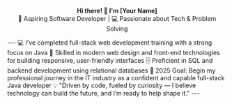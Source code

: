 <p align="center">
  <strong>Hi there! 👋 I'm [Your Name]</strong><br>
  🚀 Aspiring Software Developer | 💻 Passionate about Tech & Problem Solving
</p>
---
💻 I’ve completed full-stack web development training with a strong focus on Java  
🎨 Skilled in modern web design and front-end technologies for building responsive, user-friendly interfaces  
🗄️ Proficient in SQL and backend development using relational databases  
🎯 2025 Goal: Begin my professional journey in the IT industry as a confident and capable full-stack Java developer  
💡 "Driven by code, fueled by curiosity — I believe technology can build the future, and I’m ready to help shape it."
---
